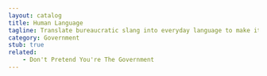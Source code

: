 ```yaml
---
layout: catalog
title: Human Language
tagline: Translate bureaucratic slang into everyday language to make it easy to understand, and avoid developing your own secret terminology. 
category: Government
stub: true
related:
    - Don't Pretend You're The Government
---
```




